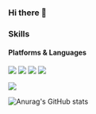 ### Hi there 👋
### Skills   
#### Platforms & Languages

![](https://img.shields.io/badge/Spring-6DB33F?style=flat-square&logo=Spring&logoColor=white)
![](https://img.shields.io/badge/Spring_Boot-6DB33F?style=flat-square&logo=SpringBoot&logoColor=white)
![](https://img.shields.io/badge/Spring_Security-6DB33F?style=flat-square&logo=SpringSecurity&logoColor=white)
![](https://img.shields.io/badge/Swagger-6DB33F?style=flat-square&logo=Swagger&logoColor=white)

![](https://img.shields.io/badge/Java-007396?style=flat-square&logo=Java&logoColor=white)






![Anurag's GitHub stats](https://github-readme-stats.vercel.app/api?username=jang-199&show_icons=true&theme=prussian)

<!--
**jang-199/jang-199** is a ✨ _special_ ✨ repository because its `README.md` (this file) appears on your GitHub profile.

Here are some ideas to get you started:

- 🔭 I’m currently working on ...
- 🌱 I’m currently learning ...
- 👯 I’m looking to collaborate on ...
- 🤔 I’m looking for help with ...
- 💬 Ask me about ...
- 📫 How to reach me: ...
- 😄 Pronouns: ...
- ⚡ Fun fact: ...
-->
